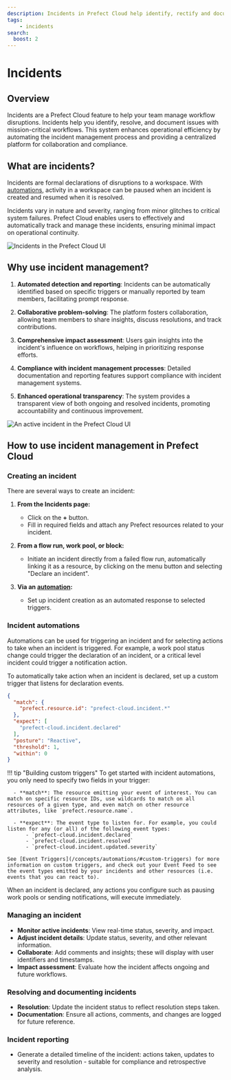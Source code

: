 ```yaml
---
description: Incidents in Prefect Cloud help identify, rectify and document issues in mission-critical workflows.
tags:
    - incidents
search:
  boost: 2
---
```


# Incidents <span class="badge cloud"></span>  <span class="badge pro"></span> <span class="badge enterprise"></span>

## Overview

Incidents are a Prefect Cloud feature to help your team manage workflow disruptions. Incidents help you identify, resolve, and document issues with mission-critical workflows. This system enhances operational efficiency by automating the incident management process and providing a centralized platform for collaboration and compliance.

## What are incidents?

Incidents are formal declarations of disruptions to a workspace. With [automations](#incident-automations), activity in a workspace can be paused when an incident is created and resumed when it is resolved.

Incidents vary in nature and severity, ranging from minor glitches to critical system failures. Prefect Cloud enables users to effectively and automatically track and manage these incidents, ensuring minimal impact on operational continuity.

![Incidents in the Prefect Cloud UI](/img/ui/incidents-dashboard.png)

## Why use incident management?

1. **Automated detection and reporting**: Incidents can be automatically identified based on specific triggers or manually reported by team members, facilitating prompt response.

2. **Collaborative problem-solving**: The platform fosters collaboration, allowing team members to share insights, discuss resolutions, and track contributions.

3. **Comprehensive impact assessment**: Users gain insights into the incident's influence on workflows, helping in prioritizing response efforts.

4. **Compliance with incident management processes**: Detailed documentation and reporting features support compliance with incident management systems.

5. **Enhanced operational transparency**: The system provides a transparent view of both ongoing and resolved incidents, promoting accountability and continuous improvement.

![An active incident in the Prefect Cloud UI](/img/ui/incidents-active.png)

## How to use incident management in Prefect Cloud

### Creating an incident

There are several ways to create an incident:

1. **From the Incidents page:**
    - Click on the **+** button.
    - Fill in required fields and attach any Prefect resources related to your incident.

2. **From a flow run, work pool, or block:**
    - Initiate an incident directly from a failed flow run, automatically linking it as a resource, by clicking on the menu button and selecting "Declare an incident".

3. **Via an [automation](/concepts/automations/):**
    - Set up incident creation as an automated response to selected triggers.

### Incident automations

Automations can be used for triggering an incident and for selecting actions to take when an incident is triggered. For example, a work pool status change could trigger the declaration of an incident, or a critical level incident could trigger a notification action.

To automatically take action when an incident is declared, set up a custom trigger that listens for declaration events.

```json
{
  "match": {
    "prefect.resource.id": "prefect-cloud.incident.*"
  },
  "expect": [
    "prefect-cloud.incident.declared"
  ],
  "posture": "Reactive",
  "threshold": 1,
  "within": 0
}
```

!!! tip "Building custom triggers"
    To get started with incident automations, you only need to specify two fields in your trigger:

      - **match**: The resource emitting your event of interest. You can match on specific resource IDs, use wildcards to match on all resources of a given type, and even match on other resource attributes, like `prefect.resource.name`.

      - **expect**: The event type to listen for. For example, you could listen for any (or all) of the following event types:
          - `prefect-cloud.incident.declared`
          - `prefect-cloud.incident.resolved`
          - `prefect-cloud.incident.updated.severity`

    See [Event Triggers](/concepts/automations/#custom-triggers) for more information on custom triggers, and check out your Event Feed to see the event types emitted by your incidents and other resources (i.e. events that you can react to).

When an incident is declared, any actions you configure such as pausing work pools or sending notifications, will execute immediately.

### Managing an incident

- **Monitor active incidents**: View real-time status, severity, and impact.
- **Adjust incident details**: Update status, severity, and other relevant information.
- **Collaborate**: Add comments and insights; these will display with user identifiers and timestamps.
- **Impact assessment**: Evaluate how the incident affects ongoing and future workflows.

### Resolving and documenting incidents

- **Resolution**: Update the incident status to reflect resolution steps taken.
- **Documentation**: Ensure all actions, comments, and changes are logged for future reference.

### Incident reporting

- Generate a detailed timeline of the incident: actions taken, updates to severity and resolution - suitable for compliance and retrospective analysis.

